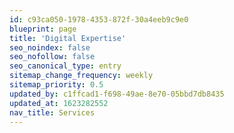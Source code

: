 ```yaml
---
id: c93ca050-1978-4353-872f-30a4eeb9c9e0
blueprint: page
title: 'Digital Expertise'
seo_noindex: false
seo_nofollow: false
seo_canonical_type: entry
sitemap_change_frequency: weekly
sitemap_priority: 0.5
updated_by: c1ffcad1-f698-49ae-8e70-05bbd7db8435
updated_at: 1623282552
nav_title: Services
---
```

